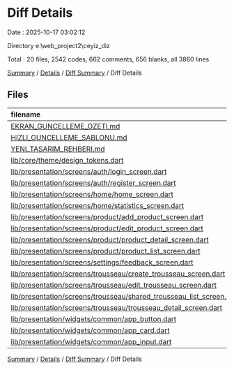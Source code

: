 # Diff Details

Date : 2025-10-17 03:02:12

Directory e:\\web_project2\\ceyiz_diz

Total : 20 files,  2542 codes, 662 comments, 656 blanks, all 3860 lines

[Summary](results.md) / [Details](details.md) / [Diff Summary](diff.md) / Diff Details

## Files
| filename | language | code | comment | blank | total |
| :--- | :--- | ---: | ---: | ---: | ---: |
| [EKRAN\_GUNCELLEME\_OZETI.md](/EKRAN_GUNCELLEME_OZETI.md) | Markdown | 225 | 0 | 60 | 285 |
| [HIZLI\_GUNCELLEME\_SABLONU.md](/HIZLI_GUNCELLEME_SABLONU.md) | Markdown | 354 | 0 | 89 | 443 |
| [YENI\_TASARIM\_REHBERI.md](/YENI_TASARIM_REHBERI.md) | Markdown | 797 | 0 | 144 | 941 |
| [lib/core/theme/design\_tokens.dart](/lib/core/theme/design_tokens.dart) | Dart | 153 | 103 | 71 | 327 |
| [lib/presentation/screens/auth/login\_screen.dart](/lib/presentation/screens/auth/login_screen.dart) | Dart | -10 | 39 | 18 | 47 |
| [lib/presentation/screens/auth/register\_screen.dart](/lib/presentation/screens/auth/register_screen.dart) | Dart | 14 | 42 | 15 | 71 |
| [lib/presentation/screens/home/home\_screen.dart](/lib/presentation/screens/home/home_screen.dart) | Dart | 118 | 53 | 18 | 189 |
| [lib/presentation/screens/home/statistics\_screen.dart](/lib/presentation/screens/home/statistics_screen.dart) | Dart | -88 | 41 | 7 | -40 |
| [lib/presentation/screens/product/add\_product\_screen.dart](/lib/presentation/screens/product/add_product_screen.dart) | Dart | 45 | 32 | 17 | 94 |
| [lib/presentation/screens/product/edit\_product\_screen.dart](/lib/presentation/screens/product/edit_product_screen.dart) | Dart | 101 | 54 | 30 | 185 |
| [lib/presentation/screens/product/product\_detail\_screen.dart](/lib/presentation/screens/product/product_detail_screen.dart) | Dart | 61 | 25 | 19 | 105 |
| [lib/presentation/screens/product/product\_list\_screen.dart](/lib/presentation/screens/product/product_list_screen.dart) | Dart | -295 | 17 | -3 | -281 |
| [lib/presentation/screens/settings/feedback\_screen.dart](/lib/presentation/screens/settings/feedback_screen.dart) | Dart | 77 | 28 | 13 | 118 |
| [lib/presentation/screens/trousseau/create\_trousseau\_screen.dart](/lib/presentation/screens/trousseau/create_trousseau_screen.dart) | Dart | 16 | 31 | 15 | 62 |
| [lib/presentation/screens/trousseau/edit\_trousseau\_screen.dart](/lib/presentation/screens/trousseau/edit_trousseau_screen.dart) | Dart | 38 | 27 | 19 | 84 |
| [lib/presentation/screens/trousseau/shared\_trousseau\_list\_screen.dart](/lib/presentation/screens/trousseau/shared_trousseau_list_screen.dart) | Dart | 37 | 23 | 6 | 66 |
| [lib/presentation/screens/trousseau/trousseau\_detail\_screen.dart](/lib/presentation/screens/trousseau/trousseau_detail_screen.dart) | Dart | -254 | 16 | 4 | -234 |
| [lib/presentation/widgets/common/app\_button.dart](/lib/presentation/widgets/common/app_button.dart) | Dart | 394 | 47 | 41 | 482 |
| [lib/presentation/widgets/common/app\_card.dart](/lib/presentation/widgets/common/app_card.dart) | Dart | 420 | 56 | 38 | 514 |
| [lib/presentation/widgets/common/app\_input.dart](/lib/presentation/widgets/common/app_input.dart) | Dart | 339 | 28 | 35 | 402 |

[Summary](results.md) / [Details](details.md) / [Diff Summary](diff.md) / Diff Details
